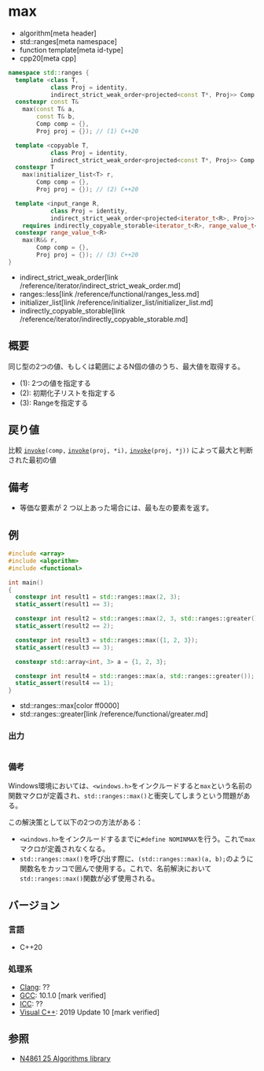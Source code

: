 # max
* algorithm[meta header]
* std::ranges[meta namespace]
* function template[meta id-type]
* cpp20[meta cpp]

```cpp
namespace std::ranges {
  template <class T,
            class Proj = identity,
            indirect_strict_weak_order<projected<const T*, Proj>> Comp = ranges::less>
  constexpr const T&
    max(const T& a,
        const T& b,
        Comp comp = {},
        Proj proj = {}); // (1) C++20

  template <copyable T,
            class Proj = identity,
            indirect_strict_weak_order<projected<const T*, Proj>> Comp = ranges::less>
  constexpr T
    max(initializer_list<T> r,
        Comp comp = {},
        Proj proj = {}); // (2) C++20

  template <input_range R,
            class Proj = identity,
            indirect_strict_weak_order<projected<iterator_t<R>, Proj>> Comp = ranges::less>
    requires indirectly_copyable_storable<iterator_t<R>, range_value_t<R>*>
  constexpr range_value_t<R>
    max(R&& r,
        Comp comp = {},
        Proj proj = {}); // (3) C++20
}
```
* indirect_strict_weak_order[link /reference/iterator/indirect_strict_weak_order.md]
* ranges::less[link /reference/functional/ranges_less.md]
* initializer_list[link /reference/initializer_list/initializer_list.md]
* indirectly_copyable_storable[link /reference/iterator/indirectly_copyable_storable.md]

## 概要
同じ型の2つの値、もしくは範囲によるN個の値のうち、最大値を取得する。

- (1): 2つの値を指定する
- (2): 初期化子リストを指定する
- (3): Rangeを指定する


## 戻り値
比較 [`invoke`](/reference/functional/invoke.md)`(comp,` [`invoke`](/reference/functional/invoke.md)`(proj, *i),` [`invoke`](/reference/functional/invoke.md)`(proj, *j))` によって最大と判断された最初の値

## 備考
- 等価な要素が 2 つ以上あった場合には、最も左の要素を返す。

## 例
```cpp example
#include <array>
#include <algorithm>
#include <functional>

int main()
{
  constexpr int result1 = std::ranges::max(2, 3);
  static_assert(result1 == 3);

  constexpr int result2 = std::ranges::max(2, 3, std::ranges::greater());
  static_assert(result2 == 2);

  constexpr int result3 = std::ranges::max({1, 2, 3});
  static_assert(result3 == 3);

  constexpr std::array<int, 3> a = {1, 2, 3};

  constexpr int result4 = std::ranges::max(a, std::ranges::greater());
  static_assert(result4 == 1);
}
```
* std::ranges::max[color ff0000]
* std::ranges::greater[link /reference/functional/greater.md]

### 出力
```
```

### 備考
Windows環境においては、`<windows.h>`をインクルードすると`max`という名前の関数マクロが定義され、`std::ranges::max()`と衝突してしまうという問題がある。

この解決策として以下の2つの方法がある：

- `<windows.h>`をインクルードするまでに`#define NOMINMAX`を行う。これで`max`マクロが定義されなくなる。
- `std::ranges::max()`を呼び出す際に、`(std::ranges::max)(a, b);`のように関数名をカッコで囲んで使用する。これで、名前解決において`std::ranges::max()`関数が必ず使用される。

## バージョン
### 言語
- C++20

### 処理系
- [Clang](/implementation.md#clang): ??
- [GCC](/implementation.md#gcc): 10.1.0 [mark verified]
- [ICC](/implementation.md#icc): ??
- [Visual C++](/implementation.md#visual_cpp): 2019 Update 10 [mark verified]

## 参照
- [N4861 25 Algorithms library](https://timsong-cpp.github.io/cppwp/n4861/algorithms)
